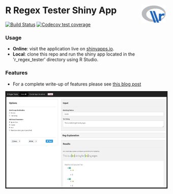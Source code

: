 # R Regex Tester Shiny App <img src='r_regex_tester/www/logo.png' width='75px' align='right'>

[![Build Status](https://travis-ci.org/AdamSpannbauer/r_regex_tester_app.svg?branch=master)](https://travis-ci.org/AdamSpannbauer/r_regex_tester_app) 
[![Codecov test coverage](https://codecov.io/gh/AdamSpannbauer/r_regex_tester_app/branch/master/graph/badge.svg)](https://codecov.io/gh/AdamSpannbauer/r_regex_tester_app?branch=master)

### Usage

   * __Online__: visit the application live on [shinyapps.io](https://spannbaueradam.shinyapps.io/r_regex_tester/).
   * __Local__:  clone this repo and run the shiny app located in the 'r_regex_tester' directory using R Studio.
   
### Features
   * For a complete write-up of features please see [this blog post](https://adamspannbauer.github.io/2018/01/16/r-regex-tester-shiny-app/)

<p align="center">
  <kbd>
    <img align="center" height="300" src="readme/r_regex_app_screenshot.png" border="3">
  </kbd>
</p>
